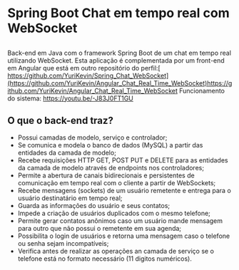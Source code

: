 # Spring Boot Chat em tempo real com WebSocket

##
Back-end em Java com o framework Spring Boot de um chat em tempo real utilizando WebSocket. Esta aplicação é complementada por um front-end em Angular que está em outro repositório do perfil:[ https://github.com/YuriKevin/Spring_Chat_WebSocket](https://github.com/YuriKevin/Angular_Chat_Real_Time_WebSocket)https://github.com/YuriKevin/Angular_Chat_Real_Time_WebSocket
Funcionamento do sistema: https://youtu.be/-J83J0FT1GU

## O que o back-end traz?
- Possui camadas de modelo, serviço e controlador;
- Se comunica e modela o banco de dados (MySQL) a partir das entidades da camada de modelo;
- Recebe requisições HTTP GET, POST PUT e DELETE para as entidades da camada de modelo através de endpoints nos controladores;
- Permite a abertura de canais bidirecionais e persistentes de comunicação em tempo real com o cliente a partir de WebSockets;
- Recebe mensagens (sockets) de um usuário remetente e entrega para o usuário destinatário em tempo real;
- Guarda as informações do usuário e seus contatos;
- Impede a criação de usuários duplicados com o mesmo telefone;
- Permite gerar contatos anônimos caso um usuário mande mensagem para outro que não possui o remetente em sua agenda;
- Possibilita o login de usuários e retorna uma mensagem caso o telefone ou senha sejam incompatíveis;
- Verifica antes de realizar as operações an camada de serviço se o telefone está no formato necessário (11 digitos numéricos).
